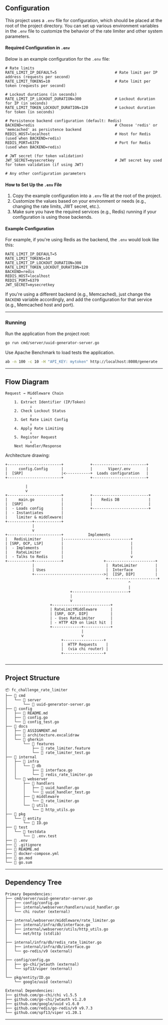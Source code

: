 ## Configuration

This project uses a `.env` file for configuration, which should be placed at the root of the project directory. You can set up various environment variables in the `.env` file to customize the behavior of the rate limiter and other system parameters.

#### Required Configuration in `.env`

Below is an example configuration for the `.env` file:

```
# Rate limits
RATE_LIMIT_IP_DEFAULT=5                          # Rate limit per IP address (requests per second)
RATE_LIMIT_TOKENS=10                             # Rate limit per token (requests per second)

# Lockout durations (in seconds)
RATE_LIMIT_IP_LOCKOUT_DURATION=300               # Lockout duration for IP (in seconds)
RATE_LIMIT_TOKEN_LOCKOUT_DURATION=120            # Lockout duration for token (in seconds)

# Persistence backend configuration (default: Redis)
BACKEND=redis                                    # Choose 'redis' or 'memcached' as persistence backend
REDIS_HOST=localhost                             # Host for Redis (used when BACKEND=redis)
REDIS_PORT=6379                                  # Port for Redis (used when BACKEND=redis)

# JWT secret (for token validation)
JWT_SECRET=mysecretkey                           # JWT secret key used for token validation (if using JWT)

# Any other configuration parameters
```

#### How to Set Up the `.env` File

1. Copy the example configuration into a `.env` file at the root of the project.
2. Customize the values based on your environment or needs (e.g., changing the rate limits, JWT secret, etc.).
3. Make sure you have the required services (e.g., Redis) running if your configuration is using those backends.

#### Example Configuration

For example, if you're using Redis as the backend, the `.env` would look like this:

```
RATE_LIMIT_IP_DEFAULT=5
RATE_LIMIT_TOKENS=10
RATE_LIMIT_IP_LOCKOUT_DURATION=300
RATE_LIMIT_TOKEN_LOCKOUT_DURATION=120
BACKEND=redis
REDIS_HOST=localhost
REDIS_PORT=6379
JWT_SECRET=mysecretkey
```

If you're using a different backend (e.g., Memcached), just change the `BACKEND` variable accordingly, and add the configuration for that service (e.g., Memcached host and port).

---
### Running

Run the application from the project root:
```bash
go run cmd/server/uuid-generator-server.go
```


Use Apache Benchmark to load tests the application.

```bash
ab -n 100 -c 10 -H "API_KEY: mytoken" http://localhost:8080/generate

```

---
## Flow Diagram

```
Request → Middleware Chain
           ↓
    1. Extract Identifier (IP/Token)
           ↓
    2. Check Lockout Status
           ↓
    3. Get Rate Limit Config
           ↓
    4. Apply Rate Limiting
           ↓
    5. Register Request
           ↓
    Next Handler/Response

```

Architecture drawing:
```
+------------------------+            +------------------------+
|     config.Config      |            |       Viper/.env       |
|  [SRP]                 |<-----------+  Loads configuration   |
+------------------------+            +------------------------+

         |
         v
+------------------------+            +-------------------------+
|     main.go            |            |    Redis DB             |
|  [SRP]                 |            |                         |
|  - Loads config        |            +-------------------------+
|  - Instantiates        |
|    limiter & middleware|
+-----------+------------+
            |
            v
+------------------------+           Implements
|   RedisLimiter         |------------------------------+
| [SRP, OCP, LSP]        |                              |
|  - Implements          |                              |
|    RateLimiter         |                              |
|  - Talks to Redis      |                              v
+-----------+------------+                  +----------------------+
            |                                |  RateLimiter        |
            | Uses                           |  Interface          |
            +------------------------------->|  [ISP, DIP]         |
                                             +----------------------+
                                                       ^
                                                       |
                             +-------------------------+
                             |
                             v
                    +--------------------------+
                    | RateLimitMiddleware      |
                    | [SRP, OCP, DIP]          |
                    | - Uses RateLimiter       |
                    | - HTTP 429 on limit hit  |
                    +-------------+------------+
                                  |
                                  v
                         +------------------+
                         |  HTTP Requests    |
                         |  (via chi router) |
                         +------------------+


```


---
## Project Structure

```
📦 fc_challenge_rate_limiter
├── 📁 cmd
│   └── 📁 server
│       └── 📄 uuid-generator-server.go
├── 📁 config
│   ├── 📄 README.md
│   ├── 📄 config.go
│   └── 📄 config_test.go
├── 📁 docs
│   ├── 📄 ASSIGNMENT.md
│   ├── 📄 architecture.excalidraw
│   └── 📁 gherkin
│       └── 📁 features
│           ├── 📄 rate_limiter.feature
│           └── 📄 rate_limiter_test.go
├── 📁 internal
│   ├── 📁 infra
│   │   └── 📁 db
│   │       ├── 📄 interface.go
│   │       └── 📄 redis_rate_limiter.go
│   └── 📁 webserver
│       ├── 📁 handlers
│       │   ├── 📄 uuid_handler.go
│       │   └── 📄 uuid_handler_test.go
│       ├── 📁 middleware
│       │   └── 📄 rate_limiter.go
│       └── 📁 utils
│           └── 📄 http_utils.go
├── 📁 pkg
│   └── 📁 entity
│       └── 📄 ID.go
├── 📁 test
│   └── 📁 testdata
│       └── 📄 .env.test
├── 📄 .env
├── 📄 .gitignore
├── 📄 README.md
├── 📄 docker-compose.yml
├── 📄 go.mod
└── 📄 go.sum
```


---

## Dependency Tree

```
Primary Dependencies:
├── cmd/server/uuid-generator-server.go
│   ├── config/config.go
│   ├── internal/webserver/handlers/uuid_handler.go
│   └── chi router (external)
│
├── internal/webserver/middleware/rate_limiter.go
│   ├── internal/infra/db/interface.go
│   ├── internal/webserver/utils/http_utils.go
│   └── net/http (stdlib)
│
├── internal/infra/db/redis_rate_limiter.go
│   ├── internal/infra/db/interface.go
│   └── go-redis/v9 (external)
│
├── config/config.go
│   ├── go-chi/jwtauth (external)
│   └── spf13/viper (external)
│
└── pkg/entity/ID.go
    └── google/uuid (external)

External Dependencies:
├── github.com/go-chi/chi v1.5.5
├── github.com/go-chi/jwtauth v1.2.0
├── github.com/google/uuid v1.6.0
├── github.com/redis/go-redis/v9 v9.7.3
└── github.com/spf13/viper v1.20.1

```


---


